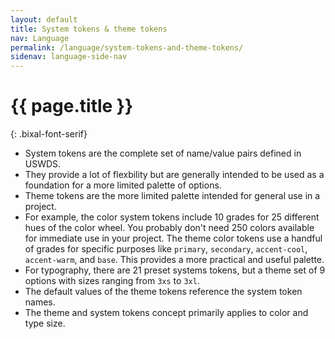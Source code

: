 ```yaml
---
layout: default
title: System tokens & theme tokens
nav: Language
permalink: /language/system-tokens-and-theme-tokens/
sidenav: language-side-nav
---
```

# {{ page.title }}
{: .bixal-font-serif}

- System tokens are the complete set of name/value pairs defined in USWDS.
- They provide a lot of flexbility but are generally intended to be used as a foundation for a more limited palette of options.
- Theme tokens are the more limited palette intended for general use in a project.
- For example, the color system tokens include 10 grades for 25 different hues of the color wheel. You probably don't need 250 colors available for immediate use in your project. The theme color tokens use a handful of grades for specific purposes like `primary`, `secondary`, `accent-cool`, `accent-warm`, and `base`. This provides a more practical and useful palette.
- For typography, there are 21 preset systems tokens, but a theme set of 9 options with sizes ranging from `3xs` to `3xl`.
- The default values of the theme tokens reference the system token names.
- The theme and system tokens concept primarily applies to color and type size.